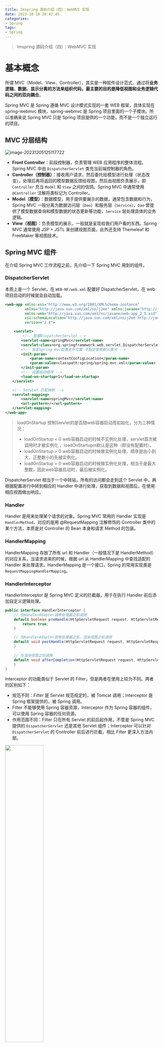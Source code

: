 ```yaml
---
title: Imspring 源码介绍（四）：WebMVC 实现
date: 2023-10-10 20:42:45
categories:
- Spring
tags:
- Spring
---
```


> Imspring 源码介绍（四）：WebMVC 实现

<!--more-->

# 基本概念

所谓 MVC（Model、View、Controller），其实是一种软件设计范式，通过将**业务逻辑、数据、显示分离的方法来组织代码，最主要的目的是降低视图和业务逻辑代码之间的双向耦合**。

Spring MVC 是 Spring 遵循 MVC 设计模式实现的一套 WEB 框架，具体实现在 spring-webmvc 模块，spring-webmvc 是 Spring 项目里面的一个子模块。所以准确来说 Spring MVC 只是 Spring 项目提供的一个功能，而不是一个独立运行的项目。

## MVC 分层结构

![image-20231205125117722](image-20231205125117722.png)

* **Front Controller**：前段控制器，负责管理 WEB 应用程序的整体流程。Spring MVC 中由 `DispatcherServlet` 类充当前端控制器的角色。
* **Controller（控制器）**：接收用户请求，然后委托给模型进行处理（状态改变），处理后再将返回的模型数据反馈给视图，然后由视图负责展示，即 `Controller` 充当 `Model` 和 `View` 之间的信鸽。Spring MVC 中通常使用 `@Controller` 注解将类标记为 Controller。
* **Model（模型）**：数据模型，用于提供要展示的数据，通常包含数据和行为，Spring MVC 一般分离为数据访问层（`Dao`）和服务层（`Service`），`Dao` 曾提供了模型数据查询和模型数据的状态更新等功能，`Service` 层处理具体的业务逻辑。
* **View（视图）**：负责模型的展示，一般就是呈现给我们用户看的东西。Spring MVC 通常使用 JSP + JSTL 来创建视图页面，此外还支持 Themeleaf 和 FreeMaker 等视图技术。

## Spring MVC 组件

在介绍 Spring MVC 工作流程之前，先介绍一下 Spring MVC 用到的组件。

### DispatcherServlet

本质上是一个 Servlet，在 `WEB-NF/web.xml` 配置好 DispatcherServlet，在 web 项目启动的时候就会自动加载。

``` xml
<web-app xmlns:xsi="http://www.w3.org/2001/XMLSchema-instance"
         xmlns="http://java.sun.com/xml/ns/j2ee" xmlns:javaee="http://java.sun.com/xml/ns/javaee"
         xmlns:web="http://java.sun.com/xml/ns/javaee/web-app_2_5.xsd"
         xsi:schemaLocation="http://java.sun.com/xml/ns/j2ee http://java.sun.com/xml/ns/j2ee/web-app_2_4.xsd"
         version="2.4">

    <servlet>  
        <!-- 配置DispatcherServlet -->  
    　　<servlet-name>springMvc</servlet-name>  
    　　<servlet-class>org.springframework.web.servlet.DispatcherServlet</servlet-class>  
    　　<!-- 指定spring mvc配置文件位置 不指定使用默认情况 -->  
    　　<init-param>     
        　　<param-name>contextConfigLocation</param-name>
        　　<param-value>classpath:spring/spring-mvc.xml</param-value>
   　　 </init-param>  
    　　<!-- 设置启动顺序 -->
    　　<load-on-startup>1</load-on-startup>  
　　</servlet>

　　<!-- ServLet 匹配映射 -->
　　<servlet-mapping>
    　　<servlet-name>springMvc</servlet-name>
   　　 <url-pattern>/</url-pattern>
　　</servlet-mapping>
</web-app>
```

> loadOnStartup 控制Servlet的是否随web容器启动而初始化，分为三种情况：
>
> - loadOnStartup < 0 web容器启动的时候不实例化处理，servlet首次被调用时才被实例化 ，loadOnStartupm默认是这种（即没有配置时）。
> - loadOnStartup > 0 web容器启动的时候做实例化处理，顺序是由小到大，正整数小的先被实例化。
> - loadOnStartup = 0 web容器启动的时候做实例化处理，相当于是最大整数，因此web容器启动时，最后被实例化。

DispatcherServlet 相当于一个中转站，所有的访问都会走到这个 Servlet 中，再根据配置进行中转到相应的 Handler 中进行处理，获取到数据和视图后，在使用相应视图做出响应。 

### Handler

Handler 是用来处理某个请求的对象。Spring MVC 常用的 Handler 实现是 `HandlerMethod`，对应的是用 @RequestMapping 注解修饰的 Controller 类中的某个方法，本质是对 Controller 的 Bean 本身和请求 Method 的包装。

### HandlerMapping

HandlerMapping 存放了所有 url 和 Handler（一般情况下是 HandlerMethod） 的对应关系，当请求进来的时候，根据 url 从 HandlerMapping 中查找适配的 Handler 来处理请求。HandlerMapping 是一个接口，Spring 的常用实现类是 `RequestMappingHandlerMapping`。

### HandlerInterceptor

HandlerInterceptor 是 Spring MVC 定义的拦截器，用于在执行 Handler 前后添加自定义逻辑处理。

```java
public interface HandlerInterceptor {
    // 在HandlerAdapter调用处理器之前调用
    default boolean preHandle(HttpServletRequest request, HttpServletResponse response, Object handler) throws Exception {
        return true;
    }

    // 在HandlerAdapter调用处理器之后，渲染视图之前调用
    default void postHandle(HttpServletRequest request, HttpServletResponse response, Object handler, @Nullable ModelAndView modelAndView) throws Exception {
    }
	
    // 在渲染视图之后调用
    default void afterCompletion(HttpServletRequest request, HttpServletResponse response, Object handler, @Nullable Exception ex) throws Exception {
    }
}
```

Interceptor 的功能类似于 Servlet  的 Filter，但是两者在使用上较为不同。两者的区别如下：

* 规范不同：Filter 是 Servlet 规范规定的，被 Tomcat 调用；Interceptor 是 Spring 框架提供的，被 Spring 调用。
* Filter 不能够使用 Spring 容器资源，Interceptor 作为 Spring 容器的组件，可以使用 Spring 容器的任何资源。
* 作用范围不同：Filter 只在所有 Servlet 的前后起作用，不管是 Spring MVC 提供的 `DispatcherServlet` 还是其他 Servlet 组件；Interceptor 可以针对 `DispatcherServlet`  的 Controller 前后进行拦截，相比 Filter 更深入方法内部。

<img src="image-20231205194756544.png" width="50%" height="50%">

### HandlerExecutionChain

HandleExcutionChains 是对 Handler 的二次封装，HandlerExecutionChain =    Handler + 一组特定顺序的 HandlerInterceptor。

### HandlerAdapter

HandlerAdapter 是用来执行 Handler 逻辑的适配器。`DispatcherServlet` 拿到 Handler 之后，不是直接执行 Handler 的逻辑，而是交给 HandlerAdapter 去执行。

之所以需要 HandlerAdapter 这个角色，是因为 `DispatcherServlet` 作为一个 servlet，他的原始参数只有 `request` 和 `response`，但是每个 Handler 的入参和返回结果可能都不同。HandlerAdapter 的作用就是把 `request` 和 `response` 解析成不同 Handler 的入参，然后把 Handler 的返回结果统一封装成 ModelAndView。

### ModelAndView

从名称上就可以知道，ModelAndView = Model + View。因为 Java 的方法返回值每次只能返回一个对象，所以索性把 Model 和 View 封装在 ModelAndView 里面一起返回。

```java
public class ModelAndView {
    // 视图对象名称
    @Nullable
    private Object view;

    // 数据的 map 集合
    @Nullable
    private ModelMap model;
    ......
}
```

### ViewResolver

ModelAndView 里面的 View 不是完整的，仅仅是一个页面视图名称（viewName），且没有后缀名。ViewResolver 的作用就是根据 ModelAndView 对象里面的 viewName 获取真正的 View 对象。

## Spring MVC 工作流程

**Spring MVC 的核心逻辑都是围绕 DispatcherServlet 展开**，一个完整的 Spring MVC 工作流程如下图所示：

![image-20231205140014461](image-20231205140014461.png)

1. 用户发送请求，被前端控制器 DispatcherServlet 拦截。
2. DispatcherServlet 从 HandlerMapping 根据请求 url 查找 Handler。这里的 Handler 是我们自定义的 Controller 的某个方法。
3. 找到 Handler 之后，封装为 HandlerExecutionChain 返回给 DispatcherServlet。这里的 HandlerInterceptor 包含我们自定义的拦截器。
4. 选择一个合适的 HandlerAdapter 去执行 HandlerExecutionChain。
5. 执行 HandlerExecutionChain 里面的 Handler 和 HandlerInterceptor。
6. 执行完之后返回 ModelAndView 对象给 DispatcherServlet，同时包含了数据和模型。
7. DispatcherServlet 选择合适的视图解析器 ViewResolver 解析 ModelAndView。
8. 返回具体 View 给 DispatcherServlet。
9. DispatcherServlet 根据 View 使用 JSP/Freemarker 等技术渲染视图，即将模型数据填充至视图中。
10. DispatcherServlet 把渲染好的页面返回给用户。

# 整体流程

![SpringWebMVC时序图](SpringWebMVC时序图.png)
